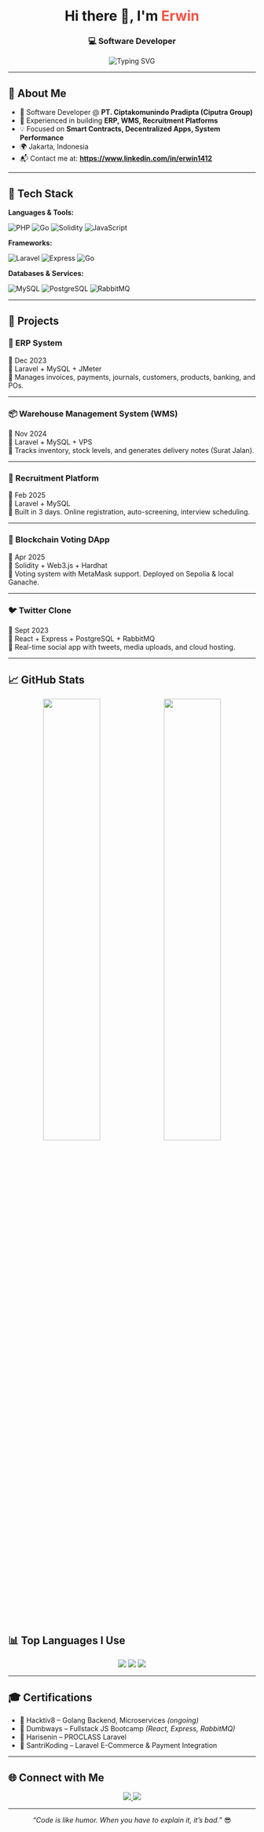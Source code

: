 <!-- Modern Responsive GitHub Profile README -->

<h1 align="center">Hi there 👋, I'm <span style="color:#F55247">Erwin</span></h1>
<h3 align="center">💻 Software Developer </h3>

<p align="center">
  <img src="https://readme-typing-svg.herokuapp.com?font=Fira+Code&weight=500&size=20&pause=1000&center=true&vCenter=true&width=440&lines=Software+Developer" alt="Typing SVG" />
</p>

---

## 🚀 About Me

- 💼 Software Developer @ **PT. Ciptakomunindo Pradipta (Ciputra Group)**
- 🧱 Experienced in building **ERP, WMS, Recruitment Platforms**
- 💡 Focused on **Smart Contracts, Decentralized Apps, System Performance**
- 🌍 Jakarta, Indonesia  
- 📬 Contact me at: **https://www.linkedin.com/in/erwin1412**

---

## 🧰 Tech Stack

**Languages & Tools:**

![PHP](https://img.shields.io/badge/PHP-777BB4?style=for-the-badge&logo=php&logoColor=white)
![Go](https://img.shields.io/badge/Go-00ADD8?style=for-the-badge&logo=go&logoColor=white)
![Solidity](https://img.shields.io/badge/Solidity-363636?style=for-the-badge&logo=solidity)
![JavaScript](https://img.shields.io/badge/JavaScript-F7DF1E?style=for-the-badge&logo=javascript&logoColor=black)

**Frameworks:**

![Laravel](https://img.shields.io/badge/Laravel-F55247?style=for-the-badge&logo=laravel&logoColor=white)
![Express](https://img.shields.io/badge/Express.js-404D59?style=for-the-badge)
![Go](https://img.shields.io/badge/Go-20232A?style=for-the-badge&logo=go&logoColor=61DAFB)

**Databases & Services:**

![MySQL](https://img.shields.io/badge/MySQL-005C84?style=for-the-badge&logo=mysql&logoColor=white)
![PostgreSQL](https://img.shields.io/badge/PostgreSQL-4169E1?style=for-the-badge&logo=postgresql&logoColor=white)
![RabbitMQ](https://img.shields.io/badge/RabbitMQ-FF6600?style=for-the-badge&logo=rabbitmq&logoColor=white)

---

## 💼 Projects

### 🧾 ERP System
📅 Dec 2023  
🔧 Laravel + MySQL + JMeter  
📌 Manages invoices, payments, journals, customers, products, banking, and POs.

---

### 📦 Warehouse Management System (WMS)
📅 Nov 2024  
🔧 Laravel + MySQL + VPS  
📌 Tracks inventory, stock levels, and generates delivery notes (Surat Jalan).

---

### 👥 Recruitment Platform
📅 Feb 2025  
🔧 Laravel + MySQL  
📌 Built in 3 days. Online registration, auto-screening, interview scheduling.

---

### 🔗 Blockchain Voting DApp
📅 Apr 2025  
🔧 Solidity + Web3.js + Hardhat  
📌 Voting system with MetaMask support. Deployed on Sepolia & local Ganache.

---

### 🐦 Twitter Clone
📅 Sept 2023  
🔧 React + Express + PostgreSQL + RabbitMQ  
📌 Real-time social app with tweets, media uploads, and cloud hosting.

---

## 📈 GitHub Stats

<p align="center">
  <img src="https://github-readme-stats.vercel.app/api?username=erwin1412&show_icons=true&theme=tokyonight&hide_border=false" width="48%"/>
  <img src="https://github-readme-streak-stats.herokuapp.com/?user=erwin1412&theme=tokyonight&hide_border=false" width="48%"/>
</p>

## 📊 Top Languages I Use

<p align="center">
  <img src="https://img.shields.io/badge/Golang-00ADD8?style=for-the-badge&logo=go&logoColor=white" />
  <img src="https://img.shields.io/badge/Laravel-F55247?style=for-the-badge&logo=laravel&logoColor=white" />
  <img src="https://img.shields.io/badge/JavaScript-F7DF1E?style=for-the-badge&logo=javascript&logoColor=black" />
</p>

---
## 🎓 Certifications

- 🏅 Hacktiv8 – Golang Backend, Microservices *(ongoing)*
- 🏅 Dumbways – Fullstack JS Bootcamp *(React, Express, RabbitMQ)*
- 🏅 Harisenin – PROCLASS Laravel
- 🏅 SantriKoding – Laravel E-Commerce & Payment Integration

---

## 🌐 Connect with Me

<p align="center">
  <a href="https://linkedin.com/in/erwin1412" target="_blank">
    <img src="https://img.shields.io/badge/LinkedIn-0A66C2?style=for-the-badge&logo=linkedin&logoColor=white" />
  </a>
  <a href="https://github.com/erwin1412">
    <img src="https://img.shields.io/badge/GitHub-181717?style=for-the-badge&logo=github&logoColor=white" />
  </a>
</p>

---

<p align="center">
  <i>“Code is like humor. When you have to explain it, it’s bad.”</i> 😎
</p>
